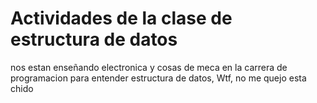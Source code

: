 <h1>Actividades de la clase de estructura de datos</h1>
<p>nos estan enseñando electronica y cosas de meca en la carrera de programacion para entender estructura de datos, Wtf, no me quejo  esta chido</p>
